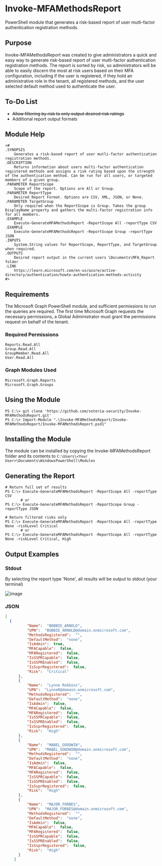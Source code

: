 # Invoke-MFAMethodsReport
PowerShell module that generates a risk-based report of user mutli-factor authentication registration methods.

## Purpose
Invoke-MFAMethodsReport was created to give administrators a quick and easy way to generate risk-based report of user mutli-factor authentication registration methods.
The report is sorted by risk, so administrators will be able to easily discern the most at risk users based on their MFA configuration, including if the user is registered, if they hold an administrative role in the tenant, all registered methods, and the user selected default method used to authenticate the user.

## To-Do List
* ~~Allow filtering by risk to only output desired risk ratings~~
* Additional report output formats

## Module Help
```pwsh
<#
.SYNOPSIS
    Generates a risk-based report of user mutli-factor authentication registration methods.
.DESCRIPTION
    Returns information about users multi-factor authentication registered methods and assigns a risk rating based upon the strength of the authentication method. Can be run for all users, or targeted members of a given group.
.PARAMETER ReportScope
    Scope of the report. Options are All or Group.
.PARAMETER ReportType
    Desired Report Format. Options are CSV, XML, JSON, or None.
.PARAMETER TargetGroup
    Only required when the ReportScope is Group. Takes the group DisplayName property and gathers the multi-factor registration info for all members.
.EXAMPLE
    Execute-GenerateMFAMethodsReport -ReportScope All -reportType CSV
.EXAMPLE
    Execute-GenerateMFAMethodsReport -ReportScope Group -reportType JSON
.INPUTS
    System.String values for ReportScope, ReportType, and TargetGroup when required.
.OUTPUTS
    Desired report output in the current users \Documents\MFA_Report folder
.LINK
    https://learn.microsoft.com/en-us/azure/active-directory/authentication/howto-authentication-methods-activity
#>
```

## Requirements
The Microsoft Graph PowerShell module, and sufficient permissions to run the queries are required.
The first time Microsoft Graph requests the necessary permissions, a Global Administrator must grant the permissions request on behalf of the tenant.

### Required Permissions
```
Reports.Read.All
Group.Read.All
GroupMember.Read.All
User.Read.All
```
### Graph Modules Used
```
Microsoft.Graph.Reports
Microsoft.Graph.Groups
```

## Using the Module
```pwsh
PS C:\> git clone 'https://github.com/soteria-security/Invoke-MFAMethodsReport.git'
PS C:\> Import-Module ".\Invoke-MFAMethodsReport/Invoke-MFAMethodsReport/Invoke-MFAMethodsReport.psd1"
```
## Installing the Module
The module can be installed by copying the Invoke-MFAMethodsReport folder and its contents to `C:\Users\<Your User>\Documents\WindowsPowerShell\Modules`

## Generating the Report
```pwsh
# Return full set of results
PS C:\> Execute-GenerateMFAMethodsReport -ReportScope All -reportType CSV
       # or
PS C:\> Execute-GenerateMFAMethodsReport -ReportScope Group -reportType JSON

# Return filtered risks only
PS C:\> Execute-GenerateMFAMethodsReport -ReportScope All -reportType None -riskLevel Critical
       # or
PS C:\> Execute-GenerateMFAMethodsReport -ReportScope All -reportType None -riskLevel Critical, High
```
## Output Examples
### Stdout
By selecting the report type 'None', all results will be output to stdout (your terminal)

![image](https://user-images.githubusercontent.com/88730003/234398857-28281412-8550-4e65-9e63-dff7f73b2c52.png)

### JSON
```json
[
  {
          "Name":  "BOBBIE_ARNOLD",
          "UPN":  "BOBBIE_ARNOLD@domain.onmicrosoft.com",
          "MethodsRegistered":  "",
          "DefaultMethod":  "none",
          "IsAdmin":  true,
          "MFACapable":  false,
          "MFARegistered":  false,
          "IsSSPRCapable":  false,
          "IsSSPREnabled":  false,
          "IsSsprRegistered":  false,
          "Risk":  "Critical"
      },
      {
          "Name":  "Lynne Robbins",
          "UPN":  "LynneR@domain.onmicrosoft.com",
          "MethodsRegistered":  "",
          "DefaultMethod":  "none",
          "IsAdmin":  false,
          "MFACapable":  false,
          "MFARegistered":  false,
          "IsSSPRCapable":  false,
          "IsSSPREnabled":  false,
          "IsSsprRegistered":  false,
          "Risk":  "High"
      },
      {
          "Name":  "MABEL_GOODWIN",
          "UPN":  "MABEL_GOODWIN@domain.onmicrosoft.com",
          "MethodsRegistered":  "",
          "DefaultMethod":  "none",
          "IsAdmin":  false,
          "MFACapable":  false,
          "MFARegistered":  false,
          "IsSSPRCapable":  false,
          "IsSSPREnabled":  false,
          "IsSsprRegistered":  false,
          "Risk":  "High"
      },
      {
          "Name":  "MAJOR_FORBES",
          "UPN":  "MAJOR_FORBES@domain.onmicrosoft.com",
          "MethodsRegistered":  "",
          "DefaultMethod":  "none",
          "IsAdmin":  false,
          "MFACapable":  false,
          "MFARegistered":  false,
          "IsSSPRCapable":  false,
          "IsSSPREnabled":  false,
          "IsSsprRegistered":  false,
          "Risk":  "High"
      }
    ]
```

